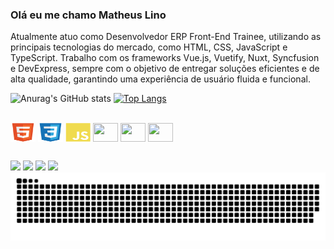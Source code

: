 ### Olá eu me chamo Matheus Lino

Atualmente atuo como Desenvolvedor ERP Front-End Trainee, utilizando as principais tecnologias do mercado, como HTML, CSS, JavaScript e TypeScript. Trabalho com os frameworks Vue.js, Vuetify, Nuxt, Syncfusion e DevExpress, sempre com o objetivo de entregar soluções eficientes e de alta qualidade, garantindo uma experiência de usuário fluida e funcional.

![Anurag's GitHub stats](https://github-readme-stats.vercel.app/api?username=Matheus-Lino&show_icons=true&theme=radical)
[![Top Langs](https://github-readme-stats.vercel.app/api/top-langs/?username=Matheus-Lino&layout=compact&theme=radical)](https://github.com/Matheus-Lino/github-readme-stats)

<div style="display: inline_block"><br>
  <img align="center" alt="Rafa-HTML" height="30" width="40" src="https://raw.githubusercontent.com/devicons/devicon/master/icons/html5/html5-original.svg">
  <img align="center" alt="Rafa-CSS" height="30" width="40" src="https://raw.githubusercontent.com/devicons/devicon/master/icons/css3/css3-original.svg">
  <img align="center" alt="Rafa-Js" height="30" width="40" src="https://raw.githubusercontent.com/devicons/devicon/master/icons/javascript/javascript-plain.svg">
  <img src="https://cdn.jsdelivr.net/gh/devicons/devicon@latest/icons/csharp/csharp-original.svg"height="30"  width="40" align="center"/>
  <img src="https://cdn.jsdelivr.net/gh/devicons/devicon@latest/icons/python/python-original.svg" height="30"  width="40" align="center"/> 
  <img src="https://vuejsbr-docs-next.netlify.app/logo.png" height="30" width="40" width="40" align="center"/> 
  <span class="mdi mdi-nuxt"></span>
</div>

  ##

<div> 
  <a href="https://instagram.com/theuslinoo" target="_blank"><img src="https://img.shields.io/badge/-Instagram-%23E4405F?style=for-the-badge&logo=instagram&logoColor=white" target="_blank"></a>
 <a href="https://discord.com/channels/@me" target="_blank"><img src="https://img.shields.io/badge/Discord-7289DA?style=for-the-badge&logo=discord&logoColor=white" target="_blank"></a> 
  <a href = "mailto:matheuslinoeua@gmail.com"><img src="https://img.shields.io/badge/-Gmail-%23333?style=for-the-badge&logo=gmail&logoColor=white" target="_blank"></a>
  <a href="https://www.linkedin.com/in/matheus-lino-00ab92250/" target="_blank"><img src="https://img.shields.io/badge/-LinkedIn-%230077B5?style=for-the-badge&logo=linkedin&logoColor=white" target="_blank"></a> 
</div>

<picture align="center">
  <source media="(prefers-color-scheme: dark)" srcset="https://raw.githubusercontent.com/Matheus-Lino/Matheus-Lino/output/github-contribution-grid-snake-dark.svg">
  <source media="(prefers-color-scheme: light)" srcset="https://raw.githubusercMatheus-Lino/Matheus-Lino/Matheus-Lino/output/github-contribution-grid-snake-dark.svg">
  <img align="center" alt="github contribution grid snake animation" src="https://raw.githubusercontent.com/Matheus-Lino/Matheus-Lino/output/github-contribution-grid-snake.svg">
</picture>

